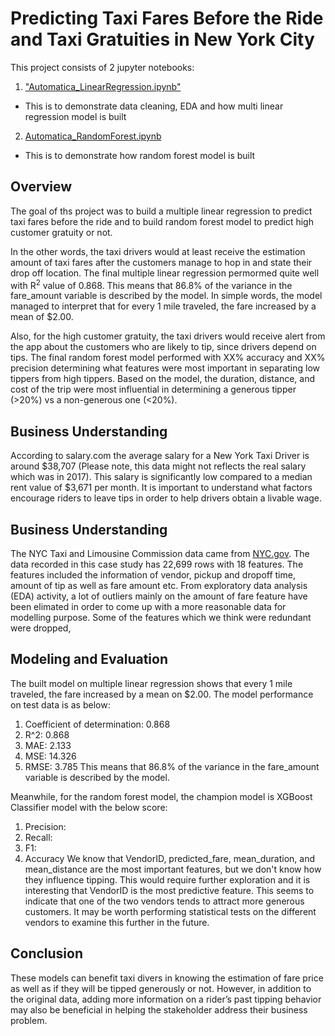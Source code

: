 # **Predicting Taxi Fares Before the Ride and Taxi Gratuities in New York City**

This project consists of 2 jupyter notebooks:
1. ["Automatica_LinearRegression.ipynb"](https://github.com/fadhlifadh/Automatidata/blob/main/Automatica_LinearRegression.ipynb)
  - This is to demonstrate data cleaning, EDA and how multi linear regression model is built
2. [Automatica_RandomForest.ipynb](https://github.com/fadhlifadh/Automatidata/blob/main/Automatica_RandomForest.ipynb)
  - This is to demonstrate how random forest model is built

## Overview
The goal of ths project was to build a multiple linear regression to predict taxi fares before the ride and
to build random forest model to predict high customer gratuity or not. 

In the other words, the taxi drivers would at least receive the estimation amount of taxi fares after the customers manage
to hop in and state their drop off location. The final multiple linear regression permormed quite well with R<sup>2</sup> 
value of 0.868. This means that 86.8% of the variance in the fare_amount variable is described by the model. In simple words,
the model managed to interpret that for every 1 mile traveled, the fare increased by a mean of $2.00.

Also, for the high customer gratuity, the taxi drivers would receive alert from the app about the customers who are 
likely to tip, since drivers depend on tips. The final random forest model performed with XX% accuracy and XX% precision 
determining what features were most important in separating low tippers from high tippers. Based on the model, the duration, 
distance, and cost of the trip were most influential in determining a generous tipper (>20%) vs a non-generous one (<20%). 

## Business Understanding
According to salary.com the average salary for a New York Taxi Driver is around $38,707 (Please note, this data might not
reflects the real salary which was in 2017). This salary is significantly low compared to a median rent value of $3,671 
per month. It is important to understand what factors encourage riders to leave tips in order to help drivers obtain a 
livable wage. 

## Business Understanding
The NYC Taxi and Limousine Commission data came from [NYC.gov](https://www.nyc.gov/site/tlc/about/tlc-trip-record-data.page).
The data recorded in this case study has 22,699 rows with 18 features. The features included the information of vendor, pickup
and dropoff time, amount of tip as well as fare amount etc. From exploratory data analysis (EDA) activity, a lot of outliers
mainly on the amount of fare feature have been elimated in order to come up with a more reasonable data for modelling purpose.
Some of the features which we think were redundant were dropped,

## Modeling and Evaluation 
The built model on multiple linear regression shows that every 1 mile traveled, the fare increased by a mean on $2.00.
The model performance on test data is as below:
1. Coefficient of determination: 0.868
2. R^2: 0.868
3. MAE: 2.133
4. MSE: 14.326
5. RMSE: 3.785
This means that 86.8% of the variance in the fare_amount variable is described by the model.

Meanwhile, for the random forest model, the champion model is XGBoost Classifier model with the below score:
1. Precision:
2. Recall:
3. F1:
4. Accuracy
We know that VendorID, predicted_fare, mean_duration, and mean_distance are the most important features, but we don't know
how they influence tipping. This would require further exploration and it is interesting that VendorID is the most predictive
feature. This seems to indicate that one of the two vendors tends to attract more generous customers. It may be worth
performing statistical tests on the different vendors to examine this further in the future.

## Conclusion
These models can benefit taxi divers in knowing the estimation of fare price as well as if they will be tipped generously
or not. However, in addition to the original data, adding more information on a rider’s past tipping behavior may also be 
beneficial in helping the stakeholder address their business problem. 
